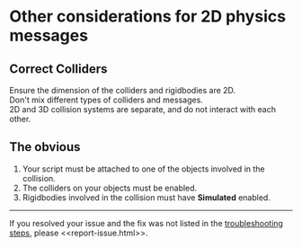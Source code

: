 # Other considerations for 2D physics messages

## Correct Colliders
Ensure the dimension of the colliders and rigidbodies are 2D.  
Don't mix different types of colliders and messages.  
2D and 3D collision systems are separate, and do not interact with each other.

## The obvious
1. Your script must be attached to one of the objects involved in the collision.
1. The colliders on your objects must be enabled.
1. Rigidbodies involved in the collision must have **Simulated** enabled.

---
If you resolved your issue and the fix was not listed in the [troubleshooting steps](../Physics%20Messages.md), please <<report-issue.html>>.
